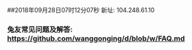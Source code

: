##2018年09月28日07时12分07秒 新址: 104.248.61.10
### 兔友常见问题及解答: https://github.com/wanggonging/d/blob/w/FAQ.md
